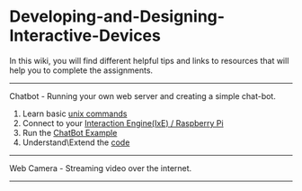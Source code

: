 # Developing-and-Designing-Interactive-Devices

In this wiki, you will find different helpful tips and links to resources that will help you to complete the assignments.

---
Chatbot - Running your own web server and creating a simple chat-bot.

1. Learn basic [unix commands](https://github.com/nikmart/interaction-engine/wiki/Unix-introduction-review)
1. Connect to your [Interaction Engine(IxE) / Raspberry Pi](https://github.com/nikmart/interaction-engine/wiki/Log-on-to-your-Interaction-Engine)
1. Run the [ChatBot Example]()
1. Understand\Extend the [code]()


---
Web Camera - Streaming video over the internet.



---
<!--1. The first assignments are all about the [Interaction Engine](https://github.com/nikmart/interaction-engine/wiki) please follow the link to the wiki pages./-->